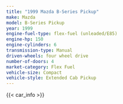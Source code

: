 ```yaml
---
title: "1999 Mazda B-Series Pickup"
make: Mazda
model: B-Series Pickup
year: 1999
engine-fuel-type: flex-fuel (unleaded/E85)
engine-hp: 150
engine-cylinders: 6
transmission-type: Manual
driven-wheels: four wheel drive
number-of-doors: 4
market-category: Flex Fuel
vehicle-size: Compact
vehicle-style: Extended Cab Pickup
---
```


{{< car_info >}}
